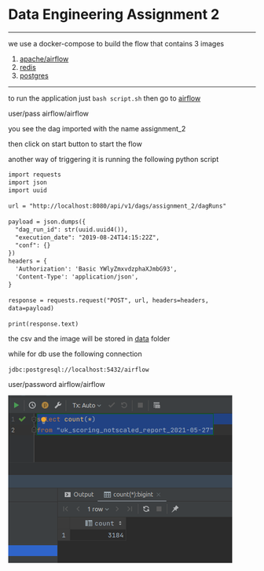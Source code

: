 # Data Engineering Assignment 2

***

we use a docker-compose to build the flow that contains 3 images

1. [apache/airflow](https://hub.docker.com/r/apache/airflow)
2. [redis](https://hub.docker.com/_/redis)
3. [postgres](https://hub.docker.com/_/postgres)

***
to run the application just `bash script.sh` then go to [airflow](http://localhost:8080)

user/pass airflow/airflow

you see the dag imported with the name assignment_2

then click on start button to start the flow

another way of triggering it is running the following python script

```
import requests
import json
import uuid

url = "http://localhost:8080/api/v1/dags/assignment_2/dagRuns"

payload = json.dumps({
  "dag_run_id": str(uuid.uuid4()),
  "execution_date": "2019-08-24T14:15:22Z",
  "conf": {}
})
headers = {
  'Authorization': 'Basic YWlyZmxvdzphaXJmbG93',
  'Content-Type': 'application/json',
}

response = requests.request("POST", url, headers=headers, data=payload)

print(response.text)

```
the csv and the image will be stored in [data](./data) folder

while for db use the following connection

`jdbc:postgresql://localhost:5432/airflow`

user/password airflow/airflow

![postgres](postgres.png)